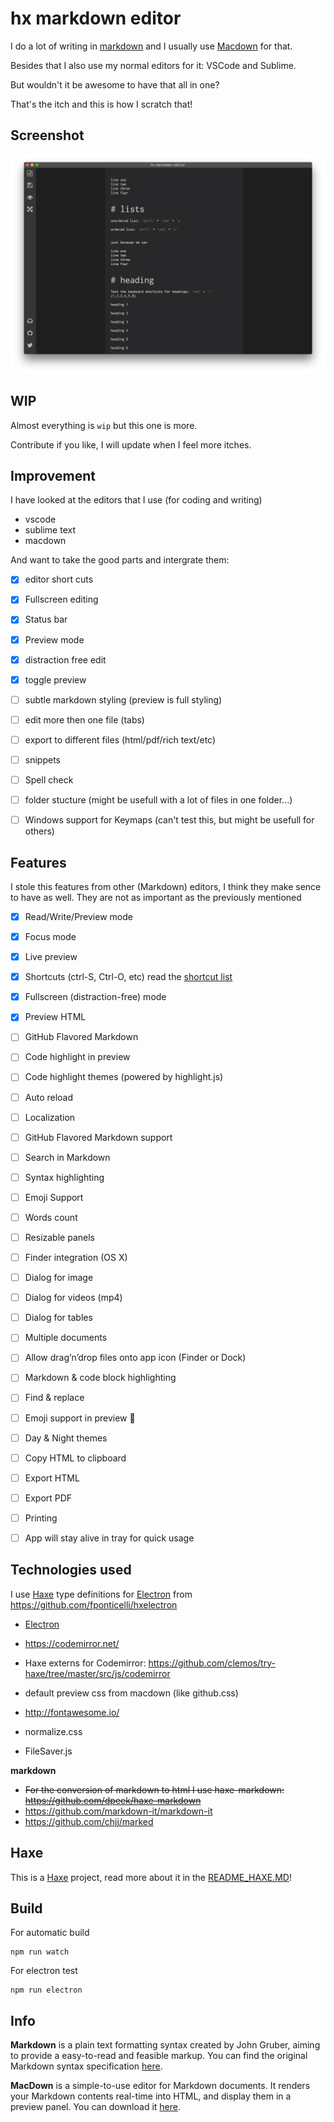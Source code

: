 # hx markdown editor

I do a lot of writing in [markdown](http://daringfireball.net/projects/markdown/syntax) and I usually use [Macdown](http://macdown.uranusjr.com/) for that.

Besides that I also use my normal editors for it: VSCode and Sublime.

But wouldn't it be awesome to have that all in one?

That's the itch and this is how I scratch that!

## Screenshot

![](wip01.png)


## WIP

Almost everything is `wip` but this one is more.

Contribute if you like, I will update when I feel more itches.

## Improvement

I have looked at the editors that I use (for coding and writing)

- vscode
- sublime text
- macdown

And want to take the good parts and intergrate them:

- [X] editor short cuts
- [X] Fullscreen editing
- [X] Status bar
- [X] Preview mode
- [X] distraction free edit
- [X] toggle preview
- [ ] subtle markdown styling (preview is full styling)
- [ ] edit more then one file (tabs)
- [ ] export to different files (html/pdf/rich text/etc)
- [ ] snippets
- [ ] Spell check
- [ ] folder stucture (might be usefull with a lot of files in one folder...)
- [ ] Windows support for Keymaps (can't test this, but might be usefull for others)



## Features

I stole this features from other (Markdown) editors, I think they make sence to have as well.
They are not as important as the previously mentioned

- [X] Read/Write/Preview mode
- [X] Focus mode
- [X] Live preview
- [x] Shortcuts (ctrl-S, Ctrl-O, etc) read the [shortcut list](/src/assets/shortcut.md)
- [x] Fullscreen (distraction-free) mode
- [X] Preview HTML
- [ ] GitHub Flavored Markdown
- [ ] Code highlight in preview
- [ ] Code highlight themes (powered by highlight.js)
- [ ] Auto reload
- [ ] Localization
- [ ] GitHub Flavored Markdown support
- [ ] Search in Markdown
- [ ] Syntax highlighting
- [ ] Emoji Support
- [ ] Words count
- [ ] Resizable panels
- [ ] Finder integration (OS X)
- [ ] Dialog for image
- [ ] Dialog for videos (mp4)
- [ ] Dialog for tables
- [ ] Multiple documents
- [ ] Allow drag’n’drop files onto app icon (Finder or Dock)
- [ ] Markdown & code block highlighting
- [ ] Find & replace
- [ ] Emoji support in preview 🎉
- [ ] Day & Night themes
- [ ] Copy HTML to clipboard
- [ ] Export HTML
- [ ] Export PDF
- [ ] Printing
- [ ] App will stay alive in tray for quick usage



## Technologies used

I use [Haxe](https://haxe.org/) type definitions for [Electron](http://electron.atom.io/) from <https://github.com/fponticelli/hxelectron>

- [Electron](http://electron.atom.io/)
- <https://codemirror.net/>
- Haxe externs for Codemirror: <https://github.com/clemos/try-haxe/tree/master/src/js/codemirror>

- default preview css from macdown (like github.css)
- <http://fontawesome.io/>
- normalize.css
- FileSaver.js

**markdown**

- ~~For the conversion of markdown to html I use haxe-markdown:  <https://github.com/dpeek/haxe-markdown>~~
- https://github.com/markdown-it/markdown-it
- https://github.com/chjj/marked


## Haxe

This is a [Haxe](http://www.haxe.org) project, read more about it in the [README_HAXE.MD](README_HAXE.MD)!



<!--

## Demo Application

Spin up the demo application to see electron in action:

```sh
## Make sure you have Electron installed (you only need to do this once)
npm install -g electron

## Clone repository
git clone https://github.com/fponticelli/hxelectron
cd hxelectron/

## Set the haxelib development directory
haxelib dev electron .

## Build and run the demo application
haxe build.hxml
electron bin/
```
-->

## Build

For automatic build

```
npm run watch
```

For electron test

```
npm run electron
```


## Info


**Markdown** is a plain text formatting syntax created by John Gruber, aiming to provide a easy-to-read and feasible markup. You can find the original Markdown syntax specification [here](http://daringfireball.net/projects/markdown/syntax).


**MacDown** is a simple-to-use editor for Markdown documents. It renders your Markdown contents real-time into HTML, and display them in a preview panel. You can download it [here](http://macdown.uranusjr.com/).



